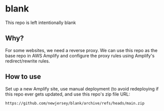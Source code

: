 # blank
This repo is left intentionally blank


## Why?

For some websites, we need a reverse proxy. We can use this repo as the base repo in AWS Amplify and configure the proxy rules using Amplify's redirect/rewrite rules.

## How to use

Set up a new Amplify site, use manual deployment (to avoid redeploying if this repo ever gets updated, and use this repo's zip file URL: 

`https://github.com/newjersey/blank/archive/refs/heads/main.zip`
